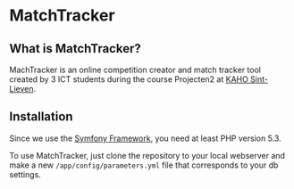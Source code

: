 MatchTracker
============

What is MatchTracker?
---------------------
MachTracker is an online competition creator and match tracker tool created by 3 ICT students during the course Projecten2 at [KAHO Sint-Lieven](http://www.kaho.be).

Installation
-----------
Since we use the [Symfony Framework](http://symfony.com), you need at least PHP version 5.3.

To use MatchTracker, just clone the repository to your local webserver and make a new `/app/config/parameters.yml` file that corresponds to your db settings.